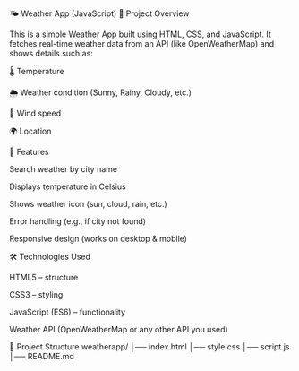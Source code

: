 🌤️ Weather App (JavaScript)
📌 Project Overview

This is a simple Weather App built using HTML, CSS, and JavaScript.
It fetches real-time weather data from an API (like OpenWeatherMap) and shows details such as:

🌡️ Temperature

🌦️ Weather condition (Sunny, Rainy, Cloudy, etc.)

💨 Wind speed

🌍 Location

🚀 Features

Search weather by city name

Displays temperature in Celsius

Shows weather icon (sun, cloud, rain, etc.)

Error handling (e.g., if city not found)

Responsive design (works on desktop & mobile)

🛠️ Technologies Used

HTML5 – structure

CSS3 – styling

JavaScript (ES6) – functionality

Weather API (OpenWeatherMap or any other API you used)

📂 Project Structure
weatherapp/
│── index.html
│── style.css
│── script.js
│── README.md
